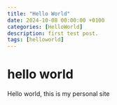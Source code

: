 ```yaml
---
title: "Hello World"
date: 2024-10-08 00:00:00 +0100
categories: [HelloWorld]
description: first test post.
tags: [helloworld]
---
```


# hello world

Hello world, this is my personal site